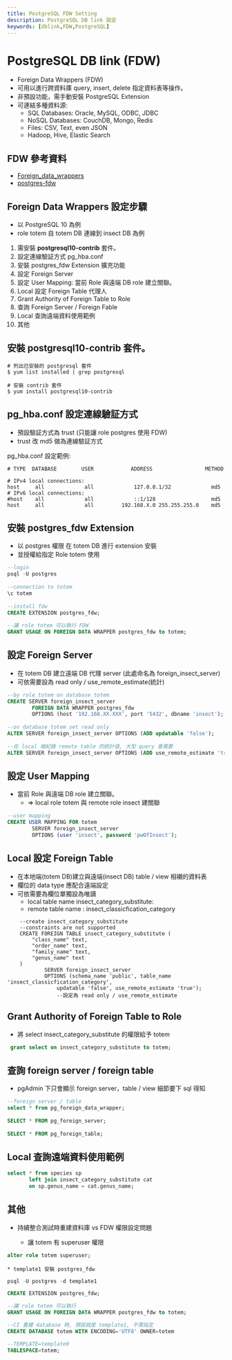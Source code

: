 ```yaml
---
title: PostgreSQL FDW Setting
description: PostgreSQL DB link 設定
keywords: [dblink,FDW,PostgreSQL]
---
```


# PostgreSQL DB link (FDW) 
* Foreign Data Wrappers (FDW)
* 可用以進行跨資料庫 query, insert, delete 指定資料表等操作。
* 非預設功能，需手動安裝 PostgreSQL Extension
* 可連結多種資料源:
    * SQL Databases: Oracle, MySQL, ODBC, JDBC
    * NoSQL Databases: CouchDB, Mongo, Redis
    * Files: CSV, Text, even JSON
    * Hadoop, Hive, Elastic Search 

## FDW 參考資料
* [Foreign_data_wrappers ](https://wiki.postgresql.org/wiki/Foreign_data_wrappers)
* [postgres-fdw](https://www.postgresql.org/docs/10/postgres-fdw.html)

## Foreign Data Wrappers 設定步驟
* 以 PostgreSQL 10 為例
* role totem 自 totem DB 連線到 insect DB 為例

1. 需安裝 __postgresql10-contrib__ 套件。  
2. 設定連線驗証方式 pg_hba.conf
3. 安裝 postgres_fdw Extension 擴充功能
4. 設定 Foreign Server
5. 設定 User Mapping: 當前 Role 與遠端 DB role 建立關聯。
6. Local 設定 Foreign Table 代理人
7. Grant Authority of Foreign Table to Role
8. 查詢 Foreign Server / Foreign Fable
9. Local 查詢遠端資料使用範例  
10. 其他


## 安裝 __postgresql10-contrib__ 套件。  

```shellscript
# 列出已安裝的 postgresql 套件
$ yum list installed | grep postgresql
 
# 安裝 contrib 套件
$ yum install postgresql10-contrib
```


## pg_hba.conf 設定連線驗証方式
* 預設驗証方式為 trust (只能讓 role postgres 使用 FDW)
* trust 改 md5 做為連線驗証方式

pg_hba.conf 設定範例:

```
# TYPE  DATABASE        USER            ADDRESS                 METHOD
 
# IPv4 local connections:
host     all             all             127.0.0.1/32             md5
# IPv6 local connections:
#host    all             all             ::1/128                  md5
host     all             all         192.168.X.0 255.255.255.0    md5
```

## 安裝 postgres_fdw Extension
* 以 postgres 權限 在 totem DB 進行 extension 安裝
* 並授權給指定 Role totem 使用

```sql
--login
psql -U postgres
 
--connection to totem
\c totem
 
--install fdw
CREATE EXTENSION postgres_fdw;
 
--讓 role totem 可以執行 FDW
GRANT USAGE ON FOREIGN DATA WRAPPER postgres_fdw to totem;
```

## 設定 Foreign Server
* 在 totem DB 建立遠端 DB 代理 server (此處命名為 foreign_insect_server)
* 可依需要設為 read only / use_remote_estimate(統計)

```sql
--by role totem on database totem
CREATE SERVER foreign_insect_server
        FOREIGN DATA WRAPPER postgres_fdw
        OPTIONS (host '192.168.XX.XXX', port '5432', dbname 'insect');
 
--on database totem set read only
ALTER SERVER foreign_insect_server OPTIONS (ADD updatable 'false');
 
--在 local 端紀錄 remote table 的統計值, 大型 query 會需要
ALTER SERVER foreign_insect_server OPTIONS (ADD use_remote_estimate 'true');
```


## 設定 User Mapping
* 當前 Role 與遠端 DB role 建立關聯。
  * => local role totem 與 remote role insect 建關聯

``` sql
--user mapping
CREATE USER MAPPING FOR totem
        SERVER foreign_insect_server
        OPTIONS (user 'insect', password 'pwOfInsect');
```


## Local 設定 Foreign Table
* 在本地端(totem DB)建立與遠端(insect DB) table / view 相襯的資料表
* 欄位的 data type 應配合遠端設定
* 可依需要為欄位單獨設為唯讀
    * local table name insect_category_substitute:  
    * remote table name : insect_classicfication_category

```
    --create insect_category_substitute
    --constraints are not supported
    CREATE FOREIGN TABLE insect_category_substitute (
        "class_name" text,
        "order_name" text,
        "family_name" text,
        "genus_name" text
    )
            SERVER foreign_insect_server
            OPTIONS (schema_name 'public', table_name 'insect_classicfication_category',
                updatable 'false', use_remote_estimate 'true'); 
                --設定為 read only / use_remote_estimate
```

## Grant Authority of Foreign Table to Role
* 將 select insect_category_substitute 的權限給予 totem

```sql
 grant select on insect_category_substitute to totem;
```

## 查詢 foreign server / foreign table
* pgAdmin 下只會顯示 foreign server，table / view 細節要下 sql 得知

```sql
--foreign server / table
select * from pg_foreign_data_wrapper;
 
SELECT * FROM pg_foreign_server;
 
SELECT * FROM pg_foreign_table;
```


## Local 查詢遠端資料使用範例 

```sql
select * from species sp 
       left join insect_category_substitute cat
       on sp.genus_name = cat.genus_name;
```


## 其他
* 持續整合測試時重建資料庫 vs FDW 權限設定問題

     * 讓 totem 有 superuser 權限
     
```sql
alter role totem superuser;
```


    * template1 安裝 postgres_fdw
    
```sql
psql -U postgres -d template1

CREATE EXTENSION postgres_fdw;

--讓 role totem 可以執行
GRANT USAGE ON FOREIGN DATA WRAPPER postgres_fdw to totem;

--CI 重建 database 時, 預設就是 template1, 不需指定
CREATE DATABASE totem WITH ENCODING='UTF8' OWNER=totem

--TEMPLATE=template0 
TABLESPACE=totem;

```
